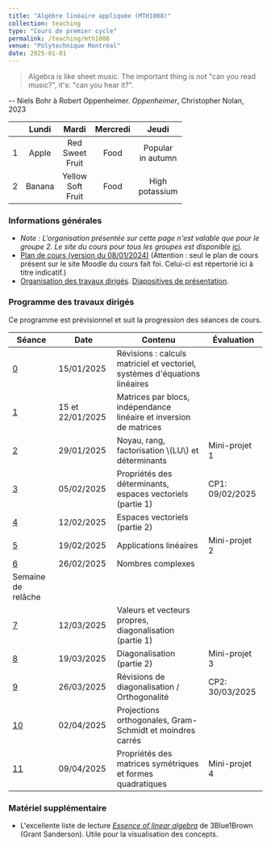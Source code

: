 ```yaml
---
title: "Algèbre linéaire appliquée (MTH1008)"
collection: teaching
type: "Cours de premier cycle"
permalink: /teaching/mth1008
venue: "Polytechnique Montréal"
date: 2025-01-01
---
```


> Algebra is like sheet music. The important thing is not "can you read music?", it's: "can you hear it?".

-- Niels Bohr à Robert Oppenheimer. *Oppenheimer*, Christopher Nolan, 2023

<table style="width:100%; border-collapse: collapse;">
  <thead>
    <tr>
      <th style="text-align: center;"></th>
      <th style="text-align: center;">Lundi</th>
      <th style="text-align: center;">Mardi</th>
      <th style="text-align: center;">Mercredi</th>
      <th style="text-align: center;">Jeudi</th>
    </tr>
  </thead>
  <tbody>
    <tr>
      <td style="text-align: center;">1</td>
      <td style="text-align: center;">Apple</td>
      <td style="text-align: center;">Red<br>Sweet<br>Fruit</td>
      <td style="text-align: center;">Food</td>
      <td style="text-align: center;">Popular<br>in autumn</td>
    </tr>
    <tr>
      <td style="text-align: center;">2</td>
      <td style="text-align: center;">Banana</td>
      <td style="text-align: center;">Yellow<br>Soft<br>Fruit</td>
      <td style="text-align: center;">Food</td>
      <td style="text-align: center;">High<br>potassium</td>
    </tr>
  </tbody>
</table>


### Informations générales

- *Note : L'organisation présentée sur cette page n'est valable que pour le groupe 2. Le site du cours pour tous les groupes est disponible [ici](https://www.polymtl.ca/programmes/cours/algebre-lineaire-appliquee).*
- [Plan de cours (version du 08/01/2024)](/files/Plan_de_cours_MTH1008_H25.pdf) (Attention : seul le plan de cours présent sur le site Moodle du cours fait foi. Celui-ci est répertorié ici à titre indicatif.)
- [Organisation des travaux dirigés](/teaching/mth1008/organisation). [Diapositives de présentation](/files/intro-td.pdf).

### Programme des travaux dirigés

Ce programme est prévisionnel et suit la progression des séances de cours.

| Séance                       | Date             | Contenu                                                                    | Évaluation      |
| ---------------------------- | ---------------- | -------------------------------------------------------------------------- | --------------- |
| [0](/teaching/mth1008/td0)   | 15/01/2025       | Révisions : calculs matriciel et vectoriel, systèmes d'équations linéaires |
| [1](/teaching/mth1008/td1)   | 15 et 22/01/2025 | Matrices par blocs, indépendance linéaire et inversion de matrices         |
| [2](/teaching/mth1008/td2)   | 29/01/2025       | Noyau, rang, factorisation \\(LU\\) et déterminants                        | Mini-projet 1   |
| [3](/teaching/mth1008/td3)   | 05/02/2025       | Propriétés des déterminants, espaces vectoriels (partie 1)                 | CP1: 09/02/2025 |
| [4](/teaching/mth1008/td4)   | 12/02/2025       | Espaces vectoriels (partie 2)                                              |
| [5](/teaching/mth1008/td5)   | 19/02/2025       | Applications linéaires                                                     | Mini-projet 2   |
| [6](/teaching/mth1008/td6)   | 26/02/2025       | Nombres complexes                                                          |
| Semaine de relâche           |                  |                                                                            |
| [7](/teaching/mth1008/td7)   | 12/03/2025       | Valeurs et vecteurs propres, diagonalisation (partie 1)                    |
| [8](/teaching/mth1008/td8)   | 19/03/2025       | Diagonalisation (partie 2)                                                 | Mini-projet 3   |
| [9](/teaching/mth1008/td9)   | 26/03/2025       | Révisions de diagonalisation / Orthogonalité                               | CP2: 30/03/2025 |
| [10](/teaching/mth1008/td10) | 02/04/2025       | Projections orthogonales, Gram-Schmidt et moindres carrés                  |                 |
| [11](/teaching/mth1008/td11) | 09/04/2025       | Propriétés des matrices symétriques et formes quadratiques                 | Mini-projet 4   |

### Matériel supplémentaire

- L'excellente liste de lecture [*Essence of linear algebra*](https://www.youtube.com/playlist?list=PLZHQObOWTQDPD3MizzM2xVFitgF8hE_ab) de 3Blue1Brown (Grant Sanderson). Utile pour la visualisation des concepts.
